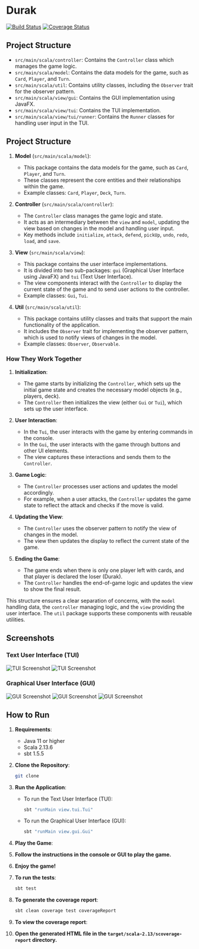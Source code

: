 # Durak
[![Build Status](https://app.travis-ci.com/patri9ck/durak.svg?token=tULKqvSxqUYQnFVsHvcu&branch=main)](https://app.travis-ci.com/patri9ck/durak)
[![Coverage Status](https://coveralls.io/repos/github/patri9ck/durak/badge.svg?branch=)](https://coveralls.io/github/patri9ck/durak?branch=)

## Project Structure

- `src/main/scala/controller`: Contains the `Controller` class which manages the game logic.
- `src/main/scala/model`: Contains the data models for the game, such as `Card`, `Player`, and `Turn`.
- `src/main/scala/util`: Contains utility classes, including the `Observer` trait for the observer pattern.
- `src/main/scala/view/gui`: Contains the GUI implementation using JavaFX.
- `src/main/scala/view/tui`: Contains the TUI implementation.
- `src/main/scala/view/tui/runner`: Contains the `Runner` classes for handling user input in the TUI.


## Project Structure

1. **Model** (`src/main/scala/model`):
    - This package contains the data models for the game, such as `Card`, `Player`, and `Turn`.
    - These classes represent the core entities and their relationships within the game.
    - Example classes: `Card`, `Player`, `Deck`, `Turn`.

2. **Controller** (`src/main/scala/controller`):
    - The `Controller` class manages the game logic and state.
    - It acts as an intermediary between the `view` and `model`, updating the view based on changes in the model and handling user input.
    - Key methods include `initialize`, `attack`, `defend`, `pickUp`, `undo`, `redo`, `load`, and `save`.

3. **View** (`src/main/scala/view`):
    - This package contains the user interface implementations.
    - It is divided into two sub-packages: `gui` (Graphical User Interface using JavaFX) and `tui` (Text User Interface).
    - The view components interact with the `Controller` to display the current state of the game and to send user actions to the controller.
    - Example classes: `Gui`, `Tui`.

4. **Util** (`src/main/scala/util`):
    - This package contains utility classes and traits that support the main functionality of the application.
    - It includes the `Observer` trait for implementing the observer pattern, which is used to notify views of changes in the model.
    - Example classes: `Observer`, `Observable`.

### How They Work Together

1. **Initialization**:
    - The game starts by initializing the `Controller`, which sets up the initial game state and creates the necessary model objects (e.g., players, deck).
    - The `Controller` then initializes the view (either `Gui` or `Tui`), which sets up the user interface.

2. **User Interaction**:
    - In the `Tui`, the user interacts with the game by entering commands in the console.
    - In the `Gui`, the user interacts with the game through buttons and other UI elements.
    - The view captures these interactions and sends them to the `Controller`.

3. **Game Logic**:
    - The `Controller` processes user actions and updates the model accordingly.
    - For example, when a user attacks, the `Controller` updates the game state to reflect the attack and checks if the move is valid.

4. **Updating the View**:
    - The `Controller` uses the observer pattern to notify the view of changes in the model.
    - The view then updates the display to reflect the current state of the game.

5. **Ending the Game**:
    - The game ends when there is only one player left with cards, and that player is declared the loser (Durak).
    - The `Controller` handles the end-of-game logic and updates the view to show the final result.

This structure ensures a clear separation of concerns, with the `model` handling data, the `controller` managing logic, and the `view` providing the user interface. The `util` package supports these components with reusable utilities.

## Screenshots

### Text User Interface (TUI)

![TUI Screenshot](src/main/resources/previews/TUI_Ingame1.png)
![TUI Screenshot](src/main/resources/previews/TUI_Ingame2.png)


### Graphical User Interface (GUI)
![GUI Screenshot](src/main/resources/previews/GUI_Startmenu.png)
![GUI Screenshot](src/main/resources/previews/GUI_Ingame1.png)
![GUI Screenshot](src/main/resources/previews/GUI_Ingame2.png)

## How to Run

1. **Requirements**:
    - Java 11 or higher
    - Scala 2.13.6
    - sbt 1.5.5

2. **Clone the Repository**:
    ```bash
    git clone
    ```
3. **Run the Application**:

    - To run the Text User Interface (TUI):
        ```bash
        sbt "runMain view.tui.Tui"
        ```
    - To run the Graphical User Interface (GUI):
        ```bash
        sbt "runMain view.gui.Gui"
        ```
4. **Play the Game**:
5. **Follow the instructions in the console or GUI to play the game.**
6. **Enjoy the game!**
7. **To run the tests**:
    ```bash
    sbt test
    ```
8. **To generate the coverage report**:
    ```bash
    sbt clean coverage test coverageReport
    ```
9. **To view the coverage report**:
10. **Open the generated HTML file in the `target/scala-2.13/scoverage-report` directory.**
 